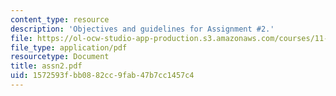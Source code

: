 ```yaml
---
content_type: resource
description: 'Objectives and guidelines for Assignment #2.'
file: https://ol-ocw-studio-app-production.s3.amazonaws.com/courses/11-945-springfield-studio-spring-2004/1572593fbb0882cc9fab47b7cc1457c4_assn2.pdf
file_type: application/pdf
resourcetype: Document
title: assn2.pdf
uid: 1572593f-bb08-82cc-9fab-47b7cc1457c4
---
```

